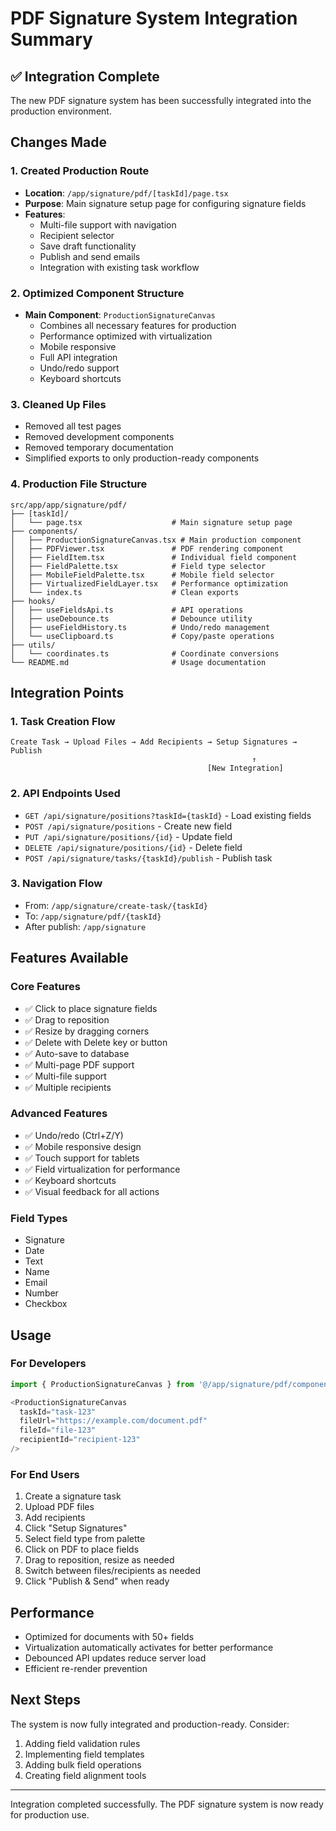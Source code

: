 # PDF Signature System Integration Summary

## ✅ Integration Complete

The new PDF signature system has been successfully integrated into the production environment.

## Changes Made

### 1. **Created Production Route**
- **Location**: `/app/signature/pdf/[taskId]/page.tsx`
- **Purpose**: Main signature setup page for configuring signature fields
- **Features**:
  - Multi-file support with navigation
  - Recipient selector
  - Save draft functionality
  - Publish and send emails
  - Integration with existing task workflow

### 2. **Optimized Component Structure**
- **Main Component**: `ProductionSignatureCanvas`
  - Combines all necessary features for production
  - Performance optimized with virtualization
  - Mobile responsive
  - Full API integration
  - Undo/redo support
  - Keyboard shortcuts

### 3. **Cleaned Up Files**
- Removed all test pages
- Removed development components
- Removed temporary documentation
- Simplified exports to only production-ready components

### 4. **Production File Structure**
```
src/app/app/signature/pdf/
├── [taskId]/
│   └── page.tsx                    # Main signature setup page
├── components/
│   ├── ProductionSignatureCanvas.tsx # Main production component
│   ├── PDFViewer.tsx               # PDF rendering component
│   ├── FieldItem.tsx               # Individual field component
│   ├── FieldPalette.tsx            # Field type selector
│   ├── MobileFieldPalette.tsx      # Mobile field selector
│   ├── VirtualizedFieldLayer.tsx   # Performance optimization
│   └── index.ts                    # Clean exports
├── hooks/
│   ├── useFieldsApi.ts             # API operations
│   ├── useDebounce.ts              # Debounce utility
│   ├── useFieldHistory.ts          # Undo/redo management
│   └── useClipboard.ts             # Copy/paste operations
├── utils/
│   └── coordinates.ts              # Coordinate conversions
└── README.md                       # Usage documentation
```

## Integration Points

### 1. **Task Creation Flow**
```
Create Task → Upload Files → Add Recipients → Setup Signatures → Publish
                                                      ↑
                                            [New Integration]
```

### 2. **API Endpoints Used**
- `GET /api/signature/positions?taskId={taskId}` - Load existing fields
- `POST /api/signature/positions` - Create new field
- `PUT /api/signature/positions/{id}` - Update field
- `DELETE /api/signature/positions/{id}` - Delete field
- `POST /api/signature/tasks/{taskId}/publish` - Publish task

### 3. **Navigation Flow**
- From: `/app/signature/create-task/{taskId}`
- To: `/app/signature/pdf/{taskId}`
- After publish: `/app/signature`

## Features Available

### Core Features
- ✅ Click to place signature fields
- ✅ Drag to reposition
- ✅ Resize by dragging corners
- ✅ Delete with Delete key or button
- ✅ Auto-save to database
- ✅ Multi-page PDF support
- ✅ Multi-file support
- ✅ Multiple recipients

### Advanced Features
- ✅ Undo/redo (Ctrl+Z/Y)
- ✅ Mobile responsive design
- ✅ Touch support for tablets
- ✅ Field virtualization for performance
- ✅ Keyboard shortcuts
- ✅ Visual feedback for all actions

### Field Types
- Signature
- Date
- Text
- Name
- Email
- Number
- Checkbox

## Usage

### For Developers
```typescript
import { ProductionSignatureCanvas } from '@/app/signature/pdf/components';

<ProductionSignatureCanvas
  taskId="task-123"
  fileUrl="https://example.com/document.pdf"
  fileId="file-123"
  recipientId="recipient-123"
/>
```

### For End Users
1. Create a signature task
2. Upload PDF files
3. Add recipients
4. Click "Setup Signatures"
5. Select field type from palette
6. Click on PDF to place fields
7. Drag to reposition, resize as needed
8. Switch between files/recipients as needed
9. Click "Publish & Send" when ready

## Performance

- Optimized for documents with 50+ fields
- Virtualization automatically activates for better performance
- Debounced API updates reduce server load
- Efficient re-render prevention

## Next Steps

The system is now fully integrated and production-ready. Consider:
1. Adding field validation rules
2. Implementing field templates
3. Adding bulk field operations
4. Creating field alignment tools

---

Integration completed successfully. The PDF signature system is now ready for production use.